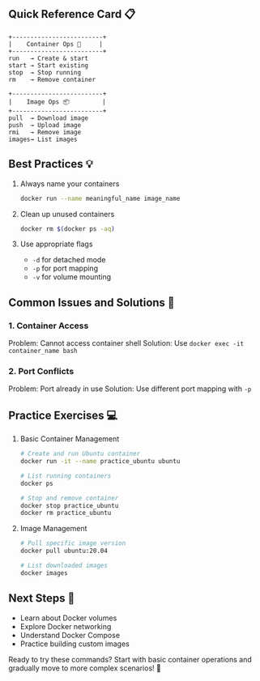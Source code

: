 ## Quick Reference Card 📋

```ascii
+-------------------------+
|    Container Ops 🔄     |
+-------------------------+
run   → Create & start
start → Start existing
stop  → Stop running
rm    → Remove container

+-------------------------+
|    Image Ops 📦         |
+-------------------------+
pull  → Download image
push  → Upload image
rmi   → Remove image
images→ List images
```

## Best Practices 💡

1. Always name your containers
   ```bash
   docker run --name meaningful_name image_name
   ```

2. Clean up unused containers
   ```bash
   docker rm $(docker ps -aq)
   ```

3. Use appropriate flags
   - `-d` for detached mode
   - `-p` for port mapping
   - `-v` for volume mounting

## Common Issues and Solutions 🔧

### 1. Container Access
Problem: Cannot access container shell
Solution: Use `docker exec -it container_name bash`

### 2. Port Conflicts
Problem: Port already in use
Solution: Use different port mapping with `-p`

## Practice Exercises 💻

1. Basic Container Management
   ```bash
   # Create and run Ubuntu container
   docker run -it --name practice_ubuntu ubuntu
   
   # List running containers
   docker ps
   
   # Stop and remove container
   docker stop practice_ubuntu
   docker rm practice_ubuntu
   ```

2. Image Management
   ```bash
   # Pull specific image version
   docker pull ubuntu:20.04
   
   # List downloaded images
   docker images
   ```

## Next Steps 🚀

- Learn about Docker volumes
- Explore Docker networking
- Understand Docker Compose
- Practice building custom images

Ready to try these commands? Start with basic container operations and gradually move to more complex scenarios! 🎉